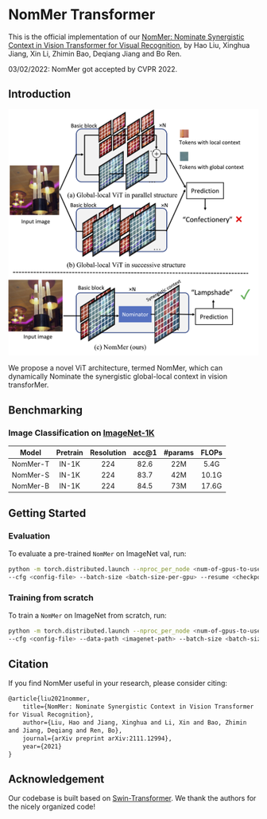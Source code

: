 # NomMer Transformer

This is the official implementation of our [NomMer: Nominate Synergistic Context in Vision Transformer for Visual Recognition](https://arxiv.org/pdf/2111.12994.pdf), 
by Hao Liu, Xinghua Jiang, Xin Li, Zhimin Bao, Deqiang Jiang and Bo Ren.

03/02/2022: NomMer got accepted by CVPR 2022.

## Introduction

![NomMer-transformer](figures/nommer_big.png)

We propose a novel ViT architecture, termed NomMer, which can dynamically Nominate the synergistic global-local context in vision transforMer.


## Benchmarking 

### Image Classification on [ImageNet-1K](https://www.image-net.org/)

| Model | Pretrain | Resolution | acc@1 | #params | FLOPs |
| :---: | :---: | :---: | :---: | :---: | :---: |
| NomMer-T | IN-1K | 224 | 82.6 | 22M | 5.4G |
| NomMer-S | IN-1K | 224 | 83.7 | 42M | 10.1G |
| NomMer-B | IN-1K | 224 | 84.5 | 73M | 17.6G |


## Getting Started

### Evaluation

To evaluate a pre-trained `NomMer` on ImageNet val, run:

```bash
python -m torch.distributed.launch --nproc_per_node <num-of-gpus-to-use> --master_port 12345 main.py --eval \
--cfg <config-file> --batch-size <batch-size-per-gpu> --resume <checkpoint> --data-path <imagenet-path>
```

### Training from scratch

To train a `NomMer` on ImageNet from scratch, run:

```bash
python -m torch.distributed.launch --nproc_per_node <num-of-gpus-to-use> --master_port 12345 main.py \
--cfg <config-file> --data-path <imagenet-path> --batch-size <batch-size-per-gpu> --output <output-directory>
```

## Citation
If you find NomMer useful in your research, please consider citing:

    @article{liu2021nommer,
        title={NomMer: Nominate Synergistic Context in Vision Transformer for Visual Recognition},
        author={Liu, Hao and Jiang, Xinghua and Li, Xin and Bao, Zhimin and Jiang, Deqiang and Ren, Bo},
        journal={arXiv preprint arXiv:2111.12994},
        year={2021}
    }

## Acknowledgement

Our codebase is built based on [Swin-Transformer](https://github.com/microsoft/Swin-Transformer). We thank the authors for the nicely organized code!

